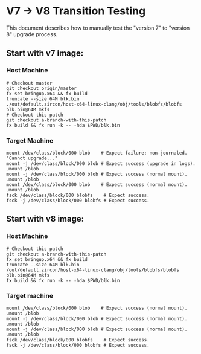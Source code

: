 # V7 -> V8 Transition Testing

This document describes how to manually test the "version 7" to "version 8"
upgrade process.

## Start with v7 image:

### Host Machine

```
# Checkout master
git checkout origin/master
fx set bringup.x64 && fx build
truncate --size 64M blk.bin
./out/default.zircon/host-x64-linux-clang/obj/tools/blobfs/blobfs blk.bin@64M mkfs
# Checkout this patch
git checkout a-branch-with-this-patch
fx build && fx run -k -- -hda $PWD/blk.bin
```

### Target Machine

```
mount /dev/class/block/000 blob    # Expect failure; non-journaled. "Cannot upgrade..."
mount -j /dev/class/block/000 blob # Expect success (upgrade in logs).
umount /blob
mount -j /dev/class/block/000 blob # Expect success (normal mount).
umount /blob
mount /dev/class/block/000 blob    # Expect success (normal mount).
umount /blob
fsck /dev/class/block/000 blobfs    # Expect success.
fsck -j /dev/class/block/000 blobfs # Expect success.
```

## Start with v8 image:

### Host Machine

```
# Checkout this patch
git checkout a-branch-with-this-patch
fx set bringup.x64 && fx build
truncate --size 64M blk.bin
/out/default.zircon/host-x64-linux-clang/obj/tools/blobfs/blobfs blk.bin@64M mkfs
fx build && fx run -k -- -hda $PWD/blk.bin
```

### Target machine

```
mount /dev/class/block/000 blob    # Expect success (normal mount).
umount /blob
mount -j /dev/class/block/000 blob # Expect success (normal mount).
umount /blob
mount -j /dev/class/block/000 blob # Expect success (normal mount).
umount /blob
fsck /dev/class/block/000 blobfs    # Expect success.
fsck -j /dev/class/block/000 blobfs # Expect success.
```
